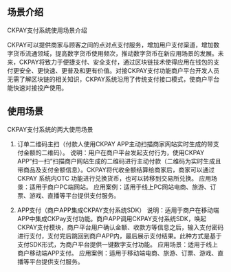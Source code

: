 ## 场景介绍

CKPAY支付系统使用场景介绍

CKPAY可以提供商家与顾客之间的点对点支付服务，增加用户支付渠道，增加数字货币流通领域，提高数字货币使用频次，推动数字货币在新应用场景的发展。未来，CKPAY将致力于便捷支付、安全支付，通过区块链技术使得应用在钱包的支付更安全、更快速、更普及和更有价值。对接CKPAY支付功能商户平台开发人员无需了解区块链的相关知识，CKPAY系统沿用了传统支付接口模式，使商户平台能快速对接投产使用。

## 使用场景

CKPAY支付系统的两大使用场景

1. 订单二维码主扫（付款人使用CKPAY APP主动扫描商家网站实时生成的带支付金额的二维码）。
   说明：用户在商户平台发起支付行为，使用CKPAY APP”扫一扫”扫描商户网站生成的二维码进行主动付款（二维码为实时生成且带商品及支付金额信息）。CKPAY将代收金额结算给商家后，商家可以通过CKPAY 系统内OTC 功能进行兑换货币，也可以转移到交易所兑换。
   应用场景：适用于商户PC端网站。
   应用案例：适用于线上PC网站电商、旅游、订票、游戏、直播等平台提供支付服务。

2. APP支付（商户APP集成CKPAY支付系统SDK）
   说明：适用于商户在移动端APP中集成CKPay支付功能。商户APP调用CKPAY支付系统SDK，唤起CKPAY支付模块，商户平台用户确认金额、收款方等信息之后，输入支付密码进行支付，支付完后跳回到商户APP内，最后展示支付结果。此种方式是基于支付SDK形式，为商户平台提供一键数字支付功能。
   应用场景：适用于线上商户移动端APP支付。
   应用案例：适用于移动端电商、旅游、订票、游戏、直播等平台提供支付服务。

```